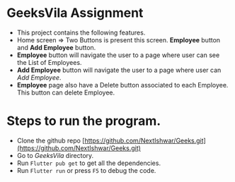 # GeeksVila Assignment
* This project contains the following features.
* Home screen => Two Buttons is present this screen. **Employee** button and **Add Employee** button. 
* **Employee** button will navigate the user to a page where user can see the List of Employees. 
* **Add Employee** button will navigate the user to a page where user can *Add Employee*.
* **Employee** page also have a Delete button associated to each Employee. This button can delete Employee.

# Steps to run the program.
* Clone the github repo [https://github.com/NextIshwar/Geeks.git](https://github.com/NextIshwar/Geeks.git)
* Go to *GeeksVila* directory.
* Run `Flutter pub get` to get all the dependencies.
* Run `Flutter run` or press `F5` to debug the code.